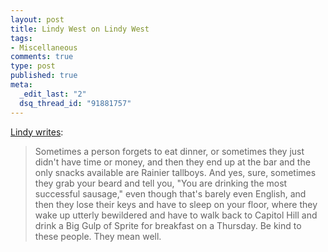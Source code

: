 ```yaml
--- 
layout: post
title: Lindy West on Lindy West
tags: 
- Miscellaneous
comments: true
type: post
published: true
meta: 
  _edit_last: "2"
  dsq_thread_id: "91881757"
---
```

<a href="http://www.thestranger.com/seattle/the-different-kinds-ofpeople-that-there-are/Content?oid=1206006">Lindy writes</a>:

<blockquote>Sometimes a person forgets to eat dinner, or sometimes they just didn't have time or money, and then they end up at the bar and the only snacks available are Rainier tallboys. And yes, sure, sometimes they grab your beard and tell you, "You are drinking the most successful sausage," even though that's barely even English, and then they lose their keys and have to sleep on your floor, where they wake up utterly bewildered and have to walk back to Capitol Hill and drink a Big Gulp of Sprite for breakfast on a Thursday. Be kind to these people. They mean well.</blockquote>

